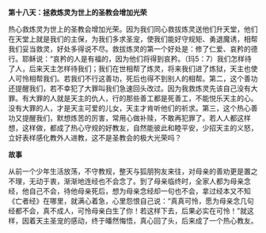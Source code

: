 **第十八天：拯救炼灵为世上的圣教会增加光荣**

热心救炼灵为世上的圣教会增加光荣。因为我们同心救拔炼灵送他们升天堂，他们在天堂上就是我们的主保，为我们多求圣宠，使我们能好守规矩、勇退魔诱，相帮我们妥当救灵，好处多得说不尽。救拔炼灵的第一个好处是：修了仁爱、哀矜的德行。耶稣说：“哀矜的人是有福的，因为他们将得到哀矜。（玛5：7）我们怎样待了人，后来天主怎样待我们；我们在世相帮了炼灵，将来我们进了炼狱，天主也使人可怜相帮我们。若我们不行这善功，死后也得不到别人的相帮。第二，这个善功还提醒我们，若不幸犯了大罪叫我们急速回头改过。因为我救炼灵先该自己没有大罪。有大罪的人就是天主的仇人，行的那些善工都是死善工，不能悦乐天主的心。没有大罪的人，才是天主可爱的儿女，天主才肯听他们的祈求。第三，这个热心善功又提醒我们，默想炼苦的厉害，常用心做补赎，不敢再犯罪了。若人人都这样想，这样做，都成了热心守规的好教友，自然能彼此和睦平安，少招天主的义怒，立好表样感化教外人进教，这不是圣教会的极大光荣吗？

**故事**

从前一个少年生活放荡，不守教规，整天与狐朋狗友来往，对母亲的善劝更是置之不理，无动于衷，渐渐地连经也不会念了。到了母亲临终时，全家人都为母亲念经，他自己不会，待他母亲死后，想为母亲念经却一句也不会，拿过经本又不知《亡者经》在哪里，就满心着急，心里怨恨自己说：“真真可怜，愿为母亲念几句经都不会，真不成人，可怜母亲白生了你！若这样下去，后果必实在可怜！”就这样，因着天主圣宠的感动，终于皤然悔悟，真心回了头，后来成了一个热心教友。
